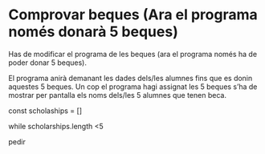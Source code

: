# Comprovar beques (Ara el programa només donarà 5 beques)

Has de modificar el programa de les beques (ara el programa només ha de poder donar 5 beques).

El programa anirà demanant les dades dels/les alumnes fins que es donin aquestes 5 beques. Un cop el programa hagi assignat les 5 beques s’ha de mostrar per pantalla els noms dels/les 5 alumnes que tenen beca.

const scholaships = []

while scholarships.length <5

pedir